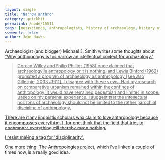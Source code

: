 ```yaml
---
layout: single 
title: "Narrow anthro" 
category: quickbit
permalink: /node/15511
tags: [metascience, anthropologists, history of archaeology, history of anthropology] 
comments: false 
author: John Hawks 
---
```


Archaeologist (and blogger) Michael E. Smith writes some thoughts about <a href="http://www.anthropologiesproject.org/2011/05/why-anthropology-is-too-narrow.html">"Why anthropology is too narrow an intellectual context for archaeology." 

<blockquote>Gordon Willey and Philip Phillips (1958) once claimed that archaeology is anthropology or it is nothing, and Lewis Binford (1962) promoted a program of archaeology as anthropology [see also Gillespie, 2003 #9111]. I disagree with these views. Had my research on comparative urbanism remained within the confines of anthropology, it would have remained pedestrian and limited in scope. Based on my personal experience, I suggest that the intellectual horizons of archaeology should not be limited to the rather parochial discipline of anthropology.</blockquote>

There are many jingoistic scholars who claim to love anthropology because it encompasses everything. I, for one, think that the field that tries to encompass everything will thereby mean nothing. 

I resist making a tag for "disciplinarity". 

One more thing: The <a href="http://www.anthropologiesproject.org/">Anthropologies</a> project, which I've linked a couple of times now, is a really good idea. 

